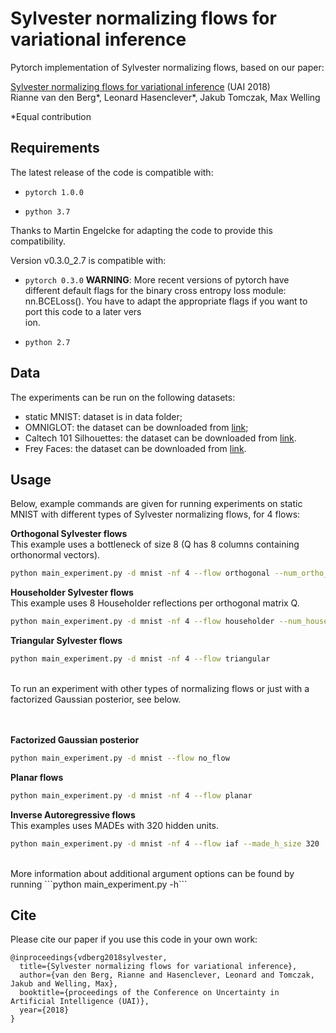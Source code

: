# Sylvester normalizing flows for variational inference

Pytorch implementation of Sylvester normalizing flows, based on our paper:

[Sylvester normalizing flows for variational inference](https://arxiv.org/abs/1803.05649) (UAI 2018) <br/>
Rianne van den Berg*, Leonard Hasenclever*, Jakub Tomczak, Max Welling 

*Equal contribution

## Requirements
The latest release of the code is compatible with:

  * `pytorch 1.0.0`

  * `python 3.7`

Thanks to Martin Engelcke for adapting the code	to provide this compatibility.
<br/>

Version v0.3.0_2.7 is compatible with:
  
  * `pytorch 0.3.0` **WARNING**: More recent versions of pytorch have different default flags for the binary cross entropy loss module: nn.BCELoss(). You have to adapt the appropriate flags if you want to port this code to a later vers\
ion.

  * `python 2.7`


## Data
The experiments can be run on the following datasets:
* static MNIST: dataset is in data folder;
* OMNIGLOT: the dataset can be downloaded from [link](https://github.com/yburda/iwae/blob/master/datasets/OMNIGLOT/chardata.mat);
* Caltech 101 Silhouettes: the dataset can be downloaded from [link](https://people.cs.umass.edu/~marlin/data/caltech101_silhouettes_28_split1.mat).
* Frey Faces: the dataset can be downloaded from [link](https://github.com/y0ast/Variational-Autoencoder/blob/master/freyfaces.pkl).

## Usage

Below, example commands are given for running experiments on static MNIST with different types of Sylvester normalizing flows, for 4 flows:

**Orthogonal Sylvester flows** <br/>
This example uses a bottleneck of size 8 (Q has 8 columns containing orthonormal vectors).
```bash
python main_experiment.py -d mnist -nf 4 --flow orthogonal --num_ortho_vecs 8 
```

**Householder Sylvester flows**<br/>
This example uses 8 Householder reflections per orthogonal matrix Q.
```bash
python main_experiment.py -d mnist -nf 4 --flow householder --num_householder 8
```

**Triangular Sylvester flows**<br/>
```bash
python main_experiment.py -d mnist -nf 4 --flow triangular 
```

<br/>
To run an experiment with other types of normalizing flows or just with a factorized Gaussian posterior, see below.<br/>
<br/>
<br/>

**Factorized Gaussian posterior**<br/>
```bash
python main_experiment.py -d mnist --flow no_flow
```

**Planar flows**<br/>
```bash
python main_experiment.py -d mnist -nf 4 --flow planar
```

**Inverse Autoregressive flows**<br/>
This examples uses MADEs with 320 hidden units.
```bash
python main_experiment.py -d mnist -nf 4 --flow iaf --made_h_size 320
```

<br/>
More information about additional argument options can be found by running ```python main_experiment.py -h```


## Cite

Please cite our paper if you use this code in your own work:

```
@inproceedings{vdberg2018sylvester,
  title={Sylvester normalizing flows for variational inference},
  author={van den Berg, Rianne and Hasenclever, Leonard and Tomczak, Jakub and Welling, Max},
  booktitle={proceedings of the Conference on Uncertainty in Artificial Intelligence (UAI)},
  year={2018}
}
```

